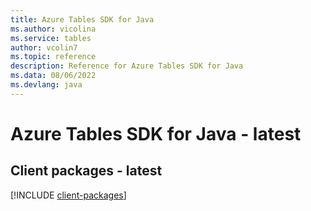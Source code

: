```yaml
---
title: Azure Tables SDK for Java
ms.author: vicolina
ms.service: tables
author: vcolin7
ms.topic: reference
description: Reference for Azure Tables SDK for Java
ms.data: 08/06/2022
ms.devlang: java
---
```

# Azure Tables SDK for Java - latest

## Client packages - latest
[!INCLUDE [client-packages](tables-client-index.md)]